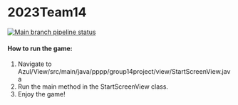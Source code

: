 # 2023Team14

[![Main branch pipeline status](https://gitlab.utwente.nl/p4/2023Team14/badges/main/pipeline.svg)](https://gitlab.utwente.nl/p4/2023Team14/-/commits/main)


#### How to run the game:

1. Navigate to Azul/View/src/main/java/pppp/group14project/view/StartScreenView.java
2. Run the main method in the StartScreenView class. 
3. Enjoy the game!